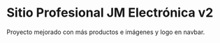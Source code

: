 # Sitio Profesional JM Electrónica v2

Proyecto mejorado con más productos e imágenes y logo en navbar.
